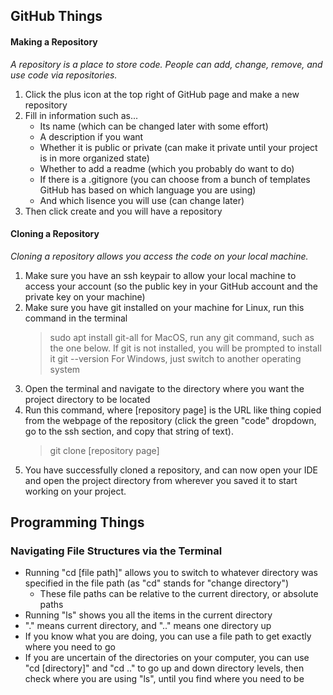 ## GitHub Things

#### Making a Repository

*A repository is a place to store code. People can add, change, remove, and use code via repositories.*

1. Click the plus icon at the top right of GitHub page and make a new repository
2. Fill in information such as...
   - Its name (which can be changed later with some effort)
   - A description if you want
   - Whether it is public or private (can make it private until your project is in more organized state)
   - Whether to add a readme (which you probably do want to do)
   - If there is a .gitignore (you can choose from a bunch of templates GitHub has based on which language you are using)
   - And which lisence you will use (can change later)
3. Then click create and you will have a repository

#### Cloning a Repository

*Cloning a repository allows you access the code on your local machine.*

1. Make sure you have an ssh keypair to allow your local machine to access your account (so the public key in your GitHub account and the private key on your machine)
2. Make sure you have git installed on your machine
   for Linux, run this command in the terminal
   > sudo apt install git-all
   for MacOS, run any git command, such as the one below. If git is not installed, you will be prompted to install it
   > git --version
   For Windows, just switch to another operating system
3. Open the terminal and navigate to the directory where you want the project directory to be located
4. Run this command, where [repository page] is the URL like thing copied from the webpage of the repository (click the green "code" dropdown, go to the ssh section, and copy that string of text).
   > git clone [repository page]
5. You have successfully cloned a repository, and can now open your IDE and open the project directory from wherever you saved it to start working on your project.

## Programming Things

### Navigating File Structures via the Terminal

- Running "cd [file path]" allows you to switch to whatever directory was specified in the file path (as "cd" stands for "change directory")
  - These file paths can be relative to the current directory, or absolute paths
- Running "ls" shows you all the items in the current directory
- "." means current directory, and ".." means one directory up
- If you know what you are doing, you can use a file path to get exactly where you need to go
- If you are uncertain of the directories on your computer, you can use "cd [directory]" and "cd .." to go up and down directory levels, then check where you are using "ls", until you find where you need to be
